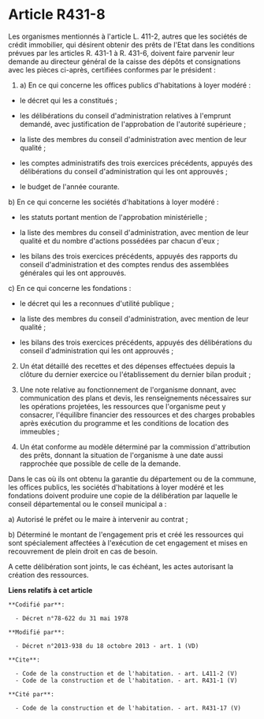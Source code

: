 # Article R431-8

Les organismes mentionnés à l'article L. 411-2, autres que les sociétés de crédit immobilier, qui désirent obtenir des prêts
de l'Etat dans les conditions prévues par les articles R. 431-1 à R. 431-6, doivent faire parvenir leur demande au directeur
général de la caisse des dépôts et consignations avec les pièces ci-après, certifiées conformes par le président : 

1. a) En ce qui concerne les offices publics d'habitations à loyer modéré :

- le décret qui les a constitués ;

- les délibérations du conseil d'administration relatives à l'emprunt demandé, avec justification de l'approbation de
l'autorité supérieure ;

- la liste des membres du conseil d'administration avec mention de leur qualité ;

- les comptes administratifs des trois exercices précédents, appuyés des délibérations du conseil d'administration qui les
ont approuvés ;

- le budget de l'année courante. 

b) En ce qui concerne les sociétés d'habitations à loyer modéré :

- les statuts portant mention de l'approbation ministérielle ;

- la liste des membres du conseil d'administration, avec mention de leur qualité et du nombre d'actions possédées par chacun
d'eux ;

- les bilans des trois exercices précédents, appuyés des rapports du conseil d'administration et des comptes rendus des
assemblées générales qui les ont approuvés. 

c) En ce qui concerne les fondations :

- le décret qui les a reconnues d'utilité publique ;

- la liste des membres du conseil d'administration, avec mention de leur qualité ;

- les bilans des trois exercices précédents, appuyés des délibérations du conseil d'administration qui les ont approuvés ; 

2. Un état détaillé des recettes et des dépenses effectuées depuis la clôture du dernier exercice ou l'établissement du
dernier bilan produit ; 

3. Une note relative au fonctionnement de l'organisme donnant, avec communication des plans et devis, les renseignements
nécessaires sur les opérations projetées, les ressources que l'organisme peut y consacrer, l'équilibre financier des
ressources et des charges probables après exécution du programme et les conditions de location des immeubles ; 

4. Un état conforme au modèle déterminé par la commission d'attribution des prêts, donnant la situation de l'organisme à une
date aussi rapprochée que possible de celle de la demande. 

Dans le cas où ils ont obtenu la garantie du département ou de la commune, les offices publics, les sociétés d'habitations à
loyer modéré et les fondations doivent produire une copie de la délibération par laquelle le conseil départemental ou le
conseil municipal a : 

a) Autorisé le préfet ou le maire à intervenir au contrat ; 

b) Déterminé le montant de l'engagement pris et créé les ressources qui sont spécialement affectées à l'exécution de cet
engagement et mises en recouvrement de plein droit en cas de besoin. 

A cette délibération sont joints, le cas échéant, les actes autorisant la création des ressources.

**Liens relatifs à cet article**

	**Codifié par**:

	  - Décret n°78-622 du 31 mai 1978

	**Modifié par**:

	  - Décret n°2013-938 du 18 octobre 2013 - art. 1 (VD)

	**Cite**:

	  - Code de la construction et de l'habitation. - art. L411-2 (V)
	  - Code de la construction et de l'habitation. - art. R431-1 (V)

	**Cité par**:

	  - Code de la construction et de l'habitation. - art. R431-17 (V)
